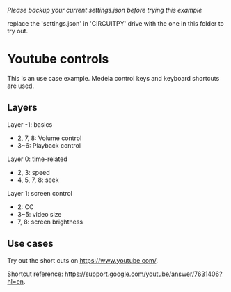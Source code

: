 *Please backup your current settings.json before trying this example*

replace the 'settings.json' in 'CIRCUITPY' drive with the one in this folder to try out.

# Youtube controls
This is an use case example.
Medeia control keys and keyboard shortcuts are used.

## Layers
Layer -1: basics
- 2, 7, 8: Volume control
- 3~6: Playback control

Layer 0: time-related
- 2, 3: speed
- 4, 5, 7, 8: seek

Layer 1: screen control
- 2: CC
- 3~5: video size
- 7, 8: screen brightness

##  Use cases
Try out the short cuts on https://www.youtube.com/.

Shortcut reference: https://support.google.com/youtube/answer/7631406?hl=en.
